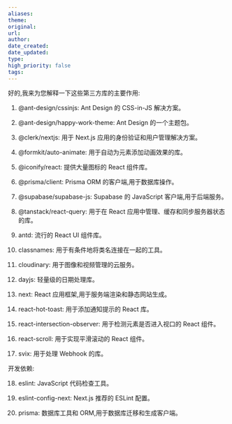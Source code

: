 ```yaml
---
aliases: 
theme: 
original: 
url: 
author: 
date_created: 
date_updated: 
type: 
high_priority: false
tags:
---
```

好的,我来为您解释一下这些第三方库的主要作用:

1. @ant-design/cssinjs: Ant Design 的 CSS-in-JS 解决方案。

2. @ant-design/happy-work-theme: Ant Design 的一个主题包。

3. @clerk/nextjs: 用于 Next.js 应用的身份验证和用户管理解决方案。

4. @formkit/auto-animate: 用于自动为元素添加动画效果的库。

5. @iconify/react: 提供大量图标的 React 组件库。

6. @prisma/client: Prisma ORM 的客户端,用于数据库操作。

7. @supabase/supabase-js: Supabase 的 JavaScript 客户端,用于后端服务。

8. @tanstack/react-query: 用于在 React 应用中管理、缓存和同步服务器状态的库。

9. antd: 流行的 React UI 组件库。

10. classnames: 用于有条件地将类名连接在一起的工具。

11. cloudinary: 用于图像和视频管理的云服务。

12. dayjs: 轻量级的日期处理库。

13. next: React 应用框架,用于服务端渲染和静态网站生成。

14. react-hot-toast: 用于添加通知提示的 React 库。

15. react-intersection-observer: 用于检测元素是否进入视口的 React 组件。

16. react-scroll: 用于实现平滑滚动的 React 组件。

17. svix: 用于处理 Webhook 的库。

开发依赖:

18. eslint: JavaScript 代码检查工具。

19. eslint-config-next: Next.js 推荐的 ESLint 配置。

20. prisma: 数据库工具和 ORM,用于数据库迁移和生成客户端。